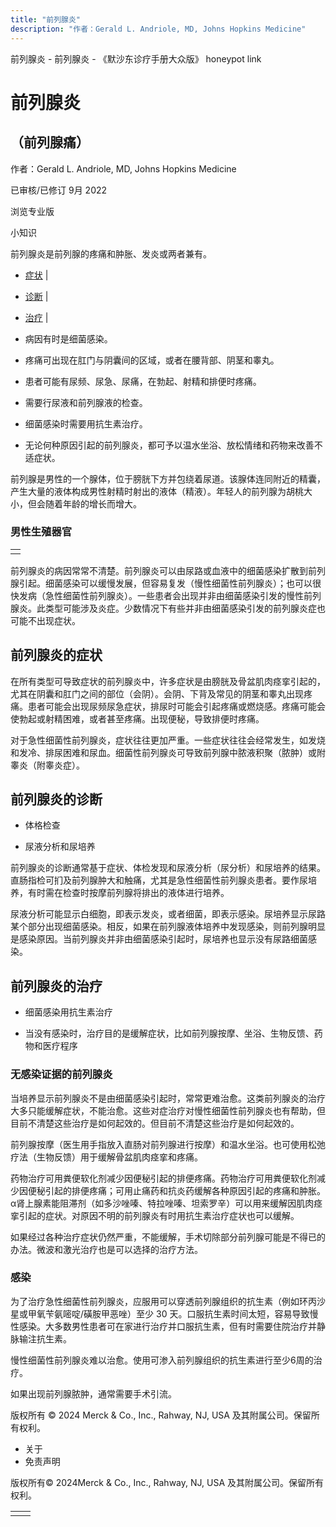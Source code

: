 ```yaml
---
title: "前列腺炎"
description: "作者：Gerald L. Andriole, MD, Johns Hopkins Medicine"
---
```


﻿前列腺炎 \- 前列腺炎 \- 《默沙东诊疗手册大众版》 honeypot link

# 前列腺炎

## （前列腺痛）

作者：Gerald L. Andriole, MD, Johns Hopkins Medicine

已审核/已修订 9月 2022

浏览专业版

小知识

前列腺炎是前列腺的疼痛和肿胀、发炎或两者兼有。

- [症状](#症状_v801049_zh) \|
- [诊断](#诊断_v801054_zh) \|
- [治疗](#治疗_v801057_zh) \|

- 病因有时是细菌感染。

- 疼痛可出现在肛门与阴囊间的区域，或者在腰背部、阴茎和睾丸。

- 患者可能有尿频、尿急、尿痛，在勃起、射精和排便时疼痛。

- 需要行尿液和前列腺液的检查。

- 细菌感染时需要用抗生素治疗。

- 无论何种原因引起的前列腺炎，都可予以温水坐浴、放松情绪和药物来改善不适症状。


前列腺是男性的一个腺体，位于膀胱下方并包绕着尿道。该腺体连同附近的精囊，产生大量的液体构成男性射精时射出的液体（精液）。年轻人的前列腺为胡桃大小，但会随着年龄的增长而增大。

### 男性生殖器官

|     |
| --- |
|  |

前列腺炎的病因常常不清楚。前列腺炎可以由尿路或血液中的细菌感染扩散到前列腺引起。细菌感染可以缓慢发展，但容易复发（慢性细菌性前列腺炎）；也可以很快发病（急性细菌性前列腺炎）。一些患者会出现并非由细菌感染引发的慢性前列腺炎。此类型可能涉及炎症。少数情况下有些并非由细菌感染引发的前列腺炎症也可能不出现症状。

## 前列腺炎的症状

在所有类型可导致症状的前列腺炎中，许多症状是由膀胱及骨盆肌肉痉挛引起的，尤其在阴囊和肛门之间的部位（会阴）。会阴、下背及常见的阴茎和睾丸出现疼痛。患者可能会出现尿频尿急症状，排尿时可能会引起疼痛或燃烧感。疼痛可能会使勃起或射精困难，或者甚至疼痛。出现便秘，导致排便时疼痛。

对于急性细菌性前列腺炎，症状往往更加严重。一些症状往往会经常发生，如发烧和发冷、排尿困难和尿血。细菌性前列腺炎可导致前列腺中脓液积聚（脓肿）或附睾炎（附睾炎症）。

## 前列腺炎的诊断

- 体格检查

- 尿液分析和尿培养


前列腺炎的诊断通常基于症状、体检发现和尿液分析（尿分析）和尿培养的结果。直肠指检可扪及前列腺肿大和触痛，尤其是急性细菌性前列腺炎患者。要作尿培养，有时需在检查时按摩前列腺将排出的液体进行培养。

尿液分析可能显示白细胞，即表示发炎，或者细菌，即表示感染。尿培养显示尿路某个部分出现细菌感染。相反，如果在前列腺液体培养中发现感染，则前列腺明显是感染原因。当前列腺炎并非由细菌感染引起时，尿培养也显示没有尿路细菌感染。

## 前列腺炎的治疗

- 细菌感染用抗生素治疗

- 当没有感染时，治疗目的是缓解症状，比如前列腺按摩、坐浴、生物反馈、药物和医疗程序


### 无感染证据的前列腺炎

当培养显示前列腺炎不是由细菌感染引起时，常常更难治愈。这类前列腺炎的治疗大多只能缓解症状，不能治愈。这些对症治疗对慢性细菌性前列腺炎也有帮助，但目前不清楚这些治疗是如何起效的。但目前不清楚这些治疗是如何起效的。

前列腺按摩（医生用手指放入直肠对前列腺进行按摩）和温水坐浴。也可使用松弛疗法（生物反馈）用于缓解骨盆肌肉痉挛和疼痛。

药物治疗可用粪便软化剂减少因便秘引起的排便疼痛。药物治疗可用粪便软化剂减少因便秘引起的排便疼痛；可用止痛药和抗炎药缓解各种原因引起的疼痛和肿胀。α肾上腺素能阻滞剂（如多沙唑嗪、特拉唑嗪、坦索罗辛）可以用来缓解因肌肉痉挛引起的症状。对原因不明的前列腺炎有时用抗生素治疗症状也可以缓解。

如果经过各种治疗症状仍然严重，不能缓解，手术切除部分前列腺可能是不得已的办法。微波和激光治疗也是可以选择的治疗方法。

### 感染

为了治疗急性细菌性前列腺炎，应服用可以穿透前列腺组织的抗生素（例如环丙沙星或甲氧苄氨嘧啶/磺胺甲恶唑）至少 30 天。口服抗生素时间太短，容易导致慢性感染。大多数男性患者可在家进行治疗并口服抗生素，但有时需要住院治疗并静脉输注抗生素。

慢性细菌性前列腺炎难以治愈。使用可渗入前列腺组织的抗生素进行至少6周的治疗。

如果出现前列腺脓肿，通常需要手术引流。



版权所有 © 2024
Merck & Co., Inc., Rahway, NJ, USA 及其附属公司。保留所有权利。

- 关于
- 免责声明

版权所有© 2024Merck & Co., Inc., Rahway, NJ, USA 及其附属公司。保留所有权利。

|     |     |
| --- | --- |
|  |  |